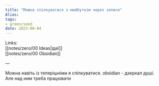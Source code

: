 ```yaml
---
title: "Можна спілкуватися з майбутнім через записи"
Alias: 
tags:
- green/seed
date: 2023-08-04
---
```

Links:  
[[notes/zero/00 Ideas|ідеї]]  
[[notes/zero/00 Obsidian]]

— 

 
Можна навіть із теперішніми я спілкуватися. obsidian - дзеркал душі.  
Але над ним треба працювати
